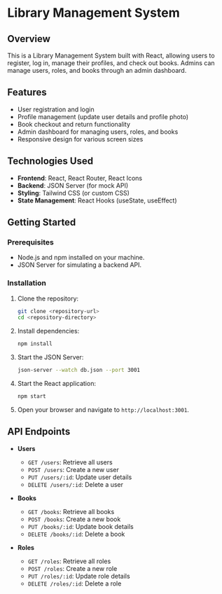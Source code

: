 # Library Management System

## Overview
This is a Library Management System built with React, allowing users to register, log in, manage their profiles, and check out books. Admins can manage users, roles, and books through an admin dashboard.

## Features
- User registration and login
- Profile management (update user details and profile photo)
- Book checkout and return functionality
- Admin dashboard for managing users, roles, and books
- Responsive design for various screen sizes

## Technologies Used
- **Frontend**: React, React Router, React Icons
- **Backend**: JSON Server (for mock API)
- **Styling**: Tailwind CSS (or custom CSS)
- **State Management**: React Hooks (useState, useEffect)

## Getting Started

### Prerequisites
- Node.js and npm installed on your machine.
- JSON Server for simulating a backend API.

### Installation
1. Clone the repository:
   ```bash
   git clone <repository-url>
   cd <repository-directory>
   ```

2. Install dependencies:
   ```bash
   npm install
   ```

3. Start the JSON Server:
   ```bash
   json-server --watch db.json --port 3001
   ```

4. Start the React application:
   ```bash
   npm start
   ```

5. Open your browser and navigate to `http://localhost:3001`.




## API Endpoints
- **Users**
  - `GET /users`: Retrieve all users
  - `POST /users`: Create a new user
  - `PUT /users/:id`: Update user details
  - `DELETE /users/:id`: Delete a user

- **Books**
  - `GET /books`: Retrieve all books
  - `POST /books`: Create a new book
  - `PUT /books/:id`: Update book details
  - `DELETE /books/:id`: Delete a book

- **Roles**
  - `GET /roles`: Retrieve all roles
  - `POST /roles`: Create a new role
  - `PUT /roles/:id`: Update role details
  - `DELETE /roles/:id`: Delete a role


